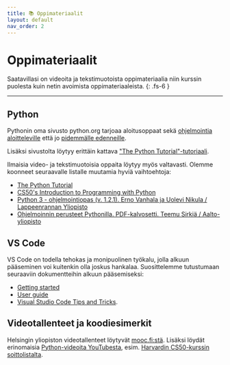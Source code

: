 ```yaml
---
title: 📚 Oppimateriaalit
layout: default
nav_order: 2
---
```


# Oppimateriaalit

Saatavillasi on videoita ja tekstimuotoista oppimateriaalia niin kurssin puolesta kuin netin avoimista oppimateriaaleista.
{: .fs-6 }

---

## Python

Pythonin oma sivusto python.org tarjoaa aloitusoppaat sekä [ohjelmointia aloitteleville](https://wiki.python.org/moin/BeginnersGuide/NonProgrammers) että jo [pidemmälle edenneille](https://wiki.python.org/moin/BeginnersGuide/Programmers).

Lisäksi sivustolta löytyy erittäin kattava ["The Python Tutorial"-tutoriaali](https://docs.python.org/3/tutorial/).

Ilmaisia video- ja tekstimuotoisia oppaita löytyy myös valtavasti. Olemme koonneet seuraavalle listalle muutamia hyviä vaihtoehtoja:

* [The Python Tutorial](https://docs.python.org/3/tutorial/)
* [CS50's Introduction to Programming with Python](https://cs50.harvard.edu/python/2022/)
* [Python 3 - ohjelmointiopas (v. 1.2.1). Erno Vanhala ja Uolevi Nikula / Lappeenrannan Yliopisto](https://lutpub.lut.fi/bitstream/handle/10024/162088/Vanhala2020-Python3Ohjelmointiopas.pdf?sequence=1&isAllowed=y)
* [Ohjelmoinnin perusteet Pythonilla. PDF-kalvosetti. Teemu Sirkiä / Aalto-yliopisto](http://www.cs.hut.fi/~ttsirkia/Python.pdf)


## VS Code

VS Code on todella tehokas ja monipuolinen työkalu, jolla alkuun pääseminen voi kuitenkin olla joskus hankalaa. Suosittelemme tutustumaan seuraaviin dokumentteihin alkuun pääsemiseksi:

* [Getting started](https://code.visualstudio.com/docs/getstarted/userinterface)
* [User guide](https://code.visualstudio.com/docs/editor/codebasics)
* [Visual Studio Code Tips and Tricks](https://code.visualstudio.com/docs/getstarted/tips-and-tricks).


## Videotallenteet ja koodiesimerkit

Helsingin yliopiston videotallenteet löytyvät [mooc.fi:stä](https://ohjelmointi-23.mooc.fi/#luentotallenteet). Lisäksi löydät erinomaisia [Python-videoita YouTubesta](https://www.youtube.com/results?search_query=python), esim. [Harvardin CS50-kurssin soittolistalta](https://www.youtube.com/playlist?list=PLhQjrBD2T3817j24-GogXmWqO5Q5vYy0V).
